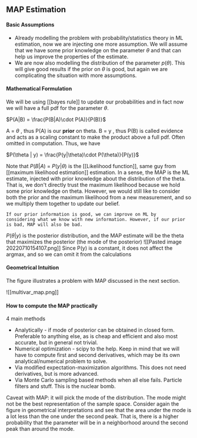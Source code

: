 ## MAP Estimation


#### Basic Assumptions
- Already modelling the problem with probability/statistics theory in ML estimation, now we are injecting one more assumption. We will assume that we have some prior knowledge on the parameter $\theta$ and that can help us improve the properties of the estimate.
- We are now also modelling the distribution of the parameter $p(\theta)$. This will give good results if the prior on $\theta$ is good, but again we are complicating the situation with more assumptions.

#### Mathematical Formulation

We will be using [[bayes rule]] to update our probabilities and in fact now we will have a full pdf for the parameter $\theta$.

$P(A|B) = \frac{P(B|A)\cdot P(A)}{P(B)}$ 

A = $\theta$ , thus P(A) is our **prior** on theta.
B = y , thus P(B) is called evidence and acts as a scaling constant to make the product above a full pdf. Often omitted in computation. Thus, we have

$P(\theta | y) = \frac{P(y|\theta)\cdot P(\theta)}{P(y)}$

Note that $P(B|A)$ = $P(y|\theta)$ is the [[Likelihood function]], same guy from [[maximum likelihood estimation]] estimation. In a sense, the MAP is the ML estimate, injected with prior knowledge about the distribution of the theta. That is, we don't directly trust the maximum likelihood because we hold some prior knowledge on theta. However, we would still like to consider both the prior and the maximum likelihood from a new measurement, and so we multiply them together to update our belief.

	If our prior information is good, we can improve on ML by 
    considering what we know with new information. However, if our prior 
    is bad, MAP will also be bad.


$P(\theta | y)$ is the posterior distribution, and the MAP estimate will be the theta that maximizes the posterior (the mode of the posterior)
![[Pasted image 20220710154107.png]]
Since P(y) is a constant, it does not affect the argmax, and so we can omit it from the calculations

#### Geometrical Intuition
The figure illustrates a problem with MAP discussed in the next section.

![[multivar_map.png]]

#### How to compute the MAP practically

4 main methods

- Analytically - if mode of posterior can be obtained in closed form. Preferable to anything else, as is cheap and efficient and also most accurate, but in general not trivial.
- Numerical optimization - scipy to the help. Keep in mind that we will have to compute first and second derivatives, which may be its own analytical/numerical problem to solve.
- Via modified expectation-maximization algorithms. This does not need derivatives, but is more advanced.
- Via Monte Carlo sampling based methods when all else fails. Particle filters and stuff. This is the nuclear bomb.

Caveat with MAP: it will pick the mode of the distribution. The mode might not be the best representation of the sample space. Consider again the figure in geometrical interpretations and see that the area under the mode is a lot less than the one under the second peak. That is, there is a higher probability that the parameter will be in a neighborhood around the second peak than around the mode.